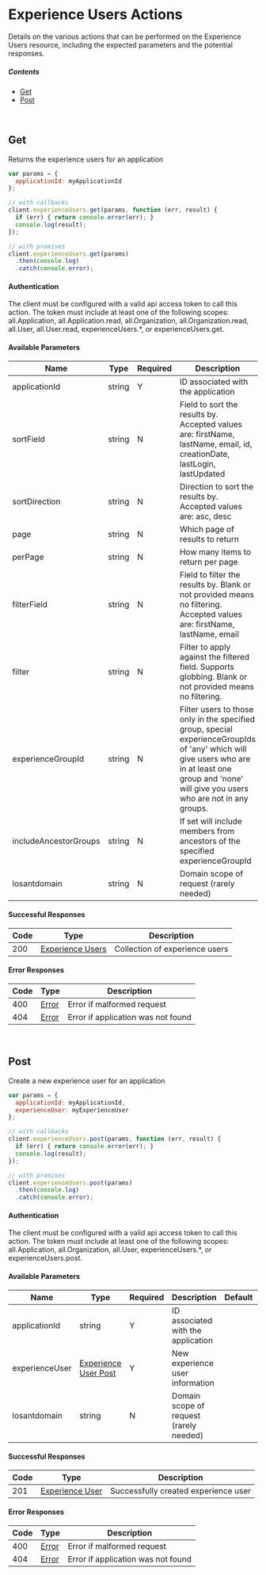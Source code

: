 # Experience Users Actions

Details on the various actions that can be performed on the
Experience Users resource, including the expected
parameters and the potential responses.

##### Contents

*   [Get](#get)
*   [Post](#post)

<br/>

## Get

Returns the experience users for an application

```javascript
var params = {
  applicationId: myApplicationId
};

// with callbacks
client.experienceUsers.get(params, function (err, result) {
  if (err) { return console.error(err); }
  console.log(result);
});

// with promises
client.experienceUsers.get(params)
  .then(console.log)
  .catch(console.error);
```

#### Authentication
The client must be configured with a valid api access token to call this
action. The token must include at least one of the following scopes:
all.Application, all.Application.read, all.Organization, all.Organization.read, all.User, all.User.read, experienceUsers.*, or experienceUsers.get.

#### Available Parameters

| Name | Type | Required | Description | Default | Example |
| ---- | ---- | -------- | ----------- | ------- | ------- |
| applicationId | string | Y | ID associated with the application |  | 575ec8687ae143cd83dc4a97 |
| sortField | string | N | Field to sort the results by. Accepted values are: firstName, lastName, email, id, creationDate, lastLogin, lastUpdated | email | email |
| sortDirection | string | N | Direction to sort the results by. Accepted values are: asc, desc | asc | asc |
| page | string | N | Which page of results to return | 0 | 0 |
| perPage | string | N | How many items to return per page | 1000 | 10 |
| filterField | string | N | Field to filter the results by. Blank or not provided means no filtering. Accepted values are: firstName, lastName, email |  | email |
| filter | string | N | Filter to apply against the filtered field. Supports globbing. Blank or not provided means no filtering. |  | my*user |
| experienceGroupId | string | N | Filter users to those only in the specified group, special experienceGroupIds of &#x27;any&#x27; which will give users who are in at least one group and &#x27;none&#x27; will give you users who are not in any groups. |  | 575ec8687ae143cd83dc4a97 |
| includeAncestorGroups | string | N | If set will include members from ancestors of the specified experienceGroupId |  | true |
| losantdomain | string | N | Domain scope of request (rarely needed) |  | example.com |

#### Successful Responses

| Code | Type | Description |
| ---- | ---- | ----------- |
| 200 | [Experience Users](../lib/schemas/experienceUsers.json) | Collection of experience users |

#### Error Responses

| Code | Type | Description |
| ---- | ---- | ----------- |
| 400 | [Error](../lib/schemas/error.json) | Error if malformed request |
| 404 | [Error](../lib/schemas/error.json) | Error if application was not found |

<br/>

## Post

Create a new experience user for an application

```javascript
var params = {
  applicationId: myApplicationId,
  experienceUser: myExperienceUser
};

// with callbacks
client.experienceUsers.post(params, function (err, result) {
  if (err) { return console.error(err); }
  console.log(result);
});

// with promises
client.experienceUsers.post(params)
  .then(console.log)
  .catch(console.error);
```

#### Authentication
The client must be configured with a valid api access token to call this
action. The token must include at least one of the following scopes:
all.Application, all.Organization, all.User, experienceUsers.*, or experienceUsers.post.

#### Available Parameters

| Name | Type | Required | Description | Default | Example |
| ---- | ---- | -------- | ----------- | ------- | ------- |
| applicationId | string | Y | ID associated with the application |  | 575ec8687ae143cd83dc4a97 |
| experienceUser | [Experience User Post](../lib/schemas/experienceUserPost.json) | Y | New experience user information |  | [Experience User Post Example](_schemas.md#experience-user-post-example) |
| losantdomain | string | N | Domain scope of request (rarely needed) |  | example.com |

#### Successful Responses

| Code | Type | Description |
| ---- | ---- | ----------- |
| 201 | [Experience User](../lib/schemas/experienceUser.json) | Successfully created experience user |

#### Error Responses

| Code | Type | Description |
| ---- | ---- | ----------- |
| 400 | [Error](../lib/schemas/error.json) | Error if malformed request |
| 404 | [Error](../lib/schemas/error.json) | Error if application was not found |
